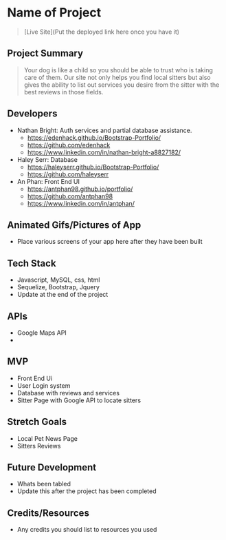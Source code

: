 # Name of Project

> [Live Site](Put the deployed link here once you have it)

## Project Summary

> Your dog is like a child so you should be able to trust who is taking care of them. Our site not only helps you find local sitters but also gives the ability to list out services you desire from the sitter with the best reviews in those fields.

## Developers

- Nathan Bright: Auth services and partial database assistance.
  - https://edenhack.github.io/Bootstrap-Portfolio/
  - https://github.com/edenhack
  - https://www.linkedin.com/in/nathan-bright-a8827182/
- Haley Serr: Database
  - https://haleyserr.github.io/Bootstrap-Portfolio/
  - https://github.com/haleyserr
- An Phan: Front End UI
  - https://antphan98.github.io/portfolio/
  - https://github.com/antphan98
  - https://www.linkedin.com/in/antphan/

## Animated Gifs/Pictures of App

- Place various screens of your app here after they have been built

## Tech Stack

- Javascript, MySQL, css, html
- Sequelize, Bootstrap, Jquery
- Update at the end of the project

## APIs

- Google Maps API
- 

## MVP

- Front End Ui
- User Login system
- Database with reviews and services
- Sitter Page with Google API to locate sitters

## Stretch Goals

- Local Pet News Page
- Sitters Reviews

## Future Development

- Whats been tabled
- Update this after the project has been completed

## Credits/Resources

- Any credits you should list to resources you used
